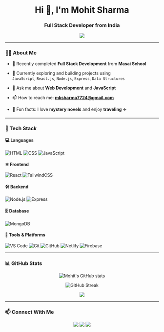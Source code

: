 <h1 align="center">Hi 👋, I'm Mohit Sharma</h1>
<h3 align="center">Full Stack Developer from India</h3>

<p align="center">
  <img src="https://readme-typing-svg.demolab.com/?lines=Full+Stack+Developer;JavaScript+|+React+|+Node.js+Enthusiast;Lifelong+Learner&center=true&width=500&height=30&pause=1000">
</p>

---

### 👨‍💻 About Me
- 🔭 Recently completed **Full Stack Development** from **Masai School**  
- 🌱 Currently exploring and building projects using  
  `JavaScript`, `React.js`, `Node.js`, `Express`, `Data Structures`

- 💬 Ask me about **Web Development** and **JavaScript**
- 📫 How to reach me: **mksharma7724@gmail.com**
- 📖 Fun facts: I love **mystery novels** and enjoy **traveling** ✈️

---

### 🚀 Tech Stack

#### 💻 Languages
![HTML](https://img.shields.io/badge/HTML5-E34F26?style=flat&logo=html5&logoColor=white)
![CSS](https://img.shields.io/badge/CSS3-1572B6?style=flat&logo=css3&logoColor=white)
![JavaScript](https://img.shields.io/badge/JavaScript-F7DF1E?style=flat&logo=javascript&logoColor=black)

#### ⚛️ Frontend
![React](https://img.shields.io/badge/React-20232A?style=flat&logo=react&logoColor=61DAFB)
![TailwindCSS](https://img.shields.io/badge/TailwindCSS-06B6D4?style=flat&logo=tailwindcss&logoColor=white)

#### 🛠 Backend
![Node.js](https://img.shields.io/badge/Node.js-339933?style=flat&logo=nodedotjs&logoColor=white)
![Express](https://img.shields.io/badge/Express.js-000000?style=flat&logo=express&logoColor=white)

#### 🗄 Database
![MongoDB](https://img.shields.io/badge/MongoDB-4EA94B?style=flat&logo=mongodb&logoColor=white)

#### 🧰 Tools & Platforms
![VS Code](https://img.shields.io/badge/VS%20Code-007ACC?style=flat&logo=visual-studio-code&logoColor=white)
![Git](https://img.shields.io/badge/Git-F05032?style=flat&logo=git&logoColor=white)
![GitHub](https://img.shields.io/badge/GitHub-181717?style=flat&logo=github&logoColor=white)
![Netlify](https://img.shields.io/badge/Netlify-00C7B7?style=flat&logo=netlify&logoColor=white)
![Firebase](https://img.shields.io/badge/Firebase-FFCA28?style=flat&logo=firebase&logoColor=black)

---

### 📊 GitHub Stats

<p align="center">
  <img src="https://github-readme-stats.vercel.app/api?username=Restymohit&show_icons=true&theme=tokyonight" alt="Mohit's GitHub stats" />
</p>

<p align="center">
  <img src="https://github-readme-streak-stats.herokuapp.com/?user=Restymohit&theme=tokyonight" alt="GitHub Streak" />
</p>

<p align="center">
  <img src="https://github-readme-stats.vercel.app/api/top-langs/?username=Restymohit&layout=compact&theme=tokyonight" />
</p>

---

### 📫 Connect With Me

<p align="center">
  <a href="mailto:mksharma7724@gmail.com"><img src="https://img.shields.io/badge/Gmail-D14836?style=for-the-badge&logo=gmail&logoColor=white"></a>
  <a href="https://www.linkedin.com/in/mohit-sharma-75435b232"><img src="https://img.shields.io/badge/LinkedIn-blue?style=for-the-badge&logo=linkedin&logoColor=white"></a>
  <a href="https://github.com/Restymohit"><img src="https://img.shields.io/badge/GitHub-black?style=for-the-badge&logo=github&logoColor=white"></a>
</p>

